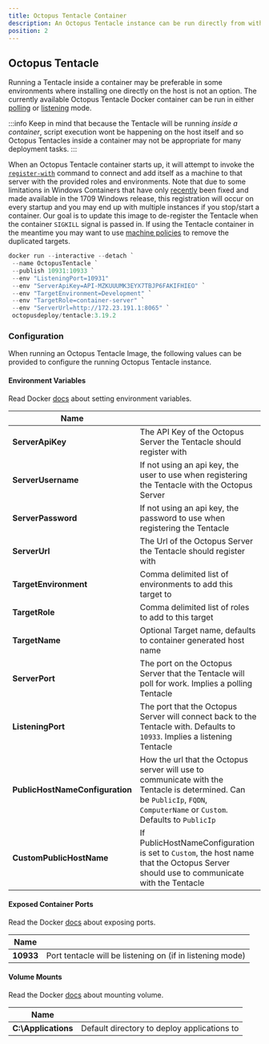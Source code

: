 ```yaml
---
title: Octopus Tentacle Container
description: An Octopus Tentacle instance can be run directly from within a container.
position: 2
---
```


## Octopus Tentacle

Running a Tentacle inside a container may be preferable in some environments where installing one directly on the host is not an option. The currently available Octopus Tentacle Docker container can be run in either [polling](/docs/infrastructure/windows-targets/tentacle-communication.md#polling-tentacles) or [listening](/docs/infrastructure/windows-targets/tentacle-communication.md#listening-tentacles-recommend) mode.

:::info
 Keep in mind that because the Tentacle will be running _inside a container_, script execution wont be happening on the host itself and so Octopus Tentacles inside a container may not be appropriate for many deployment tasks.
:::

When an Octopus Tentacle container starts up, it will attempt to invoke the [`register-with`](/docs/api-and-integration/tentacle.exe-command-line/register-with.md) command to connect and add itself as a machine to that server with the provided roles and environments. Note that due to some limitations in Windows Containers that have only [recently](https://github.com/moby/moby/issues/25982) been fixed and made available in the 1709 Windows release, this registration will occur on every startup and you may end up with multiple instances if you stop/start a container. Our goal is to update this image to de-register the Tentacle when the container `SIGKILL` signal is passed in. If using the Tentacle container in the meantime you may want to use [machine policies](/docs/infrastructure/machine-policies.md) to remove the duplicated targets.

```PowerShell
docker run --interactive --detach `
 --name OctopusTentacle `
 --publish 10931:10933 `
 --env "ListeningPort=10931"
 --env "ServerApiKey=API-MZKUUUMK3EYX7TBJP6FAKIFHIEO" `
 --env "TargetEnvironment=Development" `
 --env "TargetRole=container-server" `
 --env "ServerUrl=http://172.23.191.1:8065" `
 octopusdeploy/tentacle:3.19.2
```

### Configuration
When running an Octopus Tentacle Image, the following values can be provided to configure the running Octopus Tentacle instance.

#### Environment Variables
Read Docker [docs](https://docs.docker.com/engine/reference/commandline/run/#set-environment-variables--e---env---env-file) about setting environment variables.

|  Name       |    |
| ------------- | ------- |
|**ServerApiKey**|The API Key of the Octopus Server the Tentacle should register with|
|**ServerUsername**|If not using an api key, the user to use when registering the Tentacle with the Octopus Server|
|**ServerPassword**|If not using an api key, the password to use when registering the Tentacle|
|**ServerUrl**|The Url of the Octopus Server the Tentacle should register with|
|**TargetEnvironment**|Comma delimited list of environments to add this target to|
|**TargetRole**|Comma delimited list of roles to add to this target|
|**TargetName**|Optional Target name, defaults to container generated host name|
|**ServerPort**|The port on the Octopus Server that the Tentacle will poll for work. Implies a polling Tentacle|
|**ListeningPort**|The port that the Octopus Server will connect back to the Tentacle with. Defaults to `10933`. Implies a listening Tentacle|
|**PublicHostNameConfiguration**|How the url that the Octopus server will use to communicate with the Tentacle is determined. Can be `PublicIp`, `FQDN`, `ComputerName` or `Custom`. Defaults to `PublicIp`|
|**CustomPublicHostName**|If PublicHostNameConfiguration is set to `Custom`, the host name that the Octopus Server should use to communicate with the Tentacle|

#### Exposed Container Ports
Read the Docker [docs](https://docs.docker.com/engine/reference/commandline/run/#publish-or-expose-port--p---expose) about exposing ports.

|  Name       |    |
| ------------- | ------- |
|**10933**|Port tentacle will be listening on (if in listening mode)|

#### Volume Mounts
Read the Docker [docs](https://docs.docker.com/engine/reference/commandline/run/#mount-volume--v---read-only) about mounting volume.

|  Name       |    |
| ------------- | ------- |
|**C:\Applications**|Default directory to deploy applications to|
